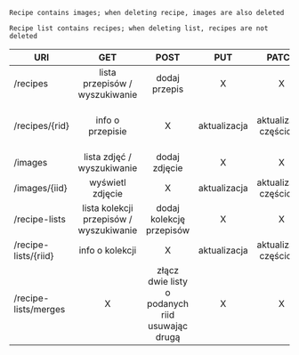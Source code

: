 ```
Recipe contains images; when deleting recipe, images are also deleted

Recipe list contains recipes; when deleting list, recipes are not deleted
```

| URI                  |                    GET                   |                       POST                       |      PUT     |          PATCH          |                     DELETE                    |
|----------------------|:----------------------------------------:|:------------------------------------------------:|:------------:|:-----------------------:|:---------------------------------------------:|
| /recipes             |      lista przepisów /  wyszukiwanie     |                   dodaj przepis                  |       X      |            X            |                       X                       |
| /recipes/{rid}       |             info o  przepisie            |                         X                        | aktualizacja | aktualizacja  częściowa | usunięcie przepisu  (z powiązanymi zdjęciami) |
| /images              |        lista zdjęć /  wyszukiwanie       |                   dodaj zdjęcie                  |       X      |            X            |                       X                       |
| /images/{iid}        |             wyświetl zdjęcie             |                         X                        | aktualizacja |  aktualizacja częściowa |               usunięcie  zdjęcia              |
| /recipe-lists        | lista kolekcji przepisów /  wyszukiwanie |             dodaj kolekcję przepisów             |       X      |            X            |                       X                       |
| /recipe-lists/{riid} |              info o kolekcji             |                         X                        | aktualizacja |  aktualizacja częściowa |              usunięcie  kolekcji              |
| /recipe-lists/merges |                     X                    | złącz dwie listy  o podanych riid usuwając drugą |       X      |            X            |                       X                       |